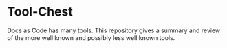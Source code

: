 # Tool-Chest
Docs as Code has many tools. This repository gives a summary and review of the more well known and possibly less well known tools. 
